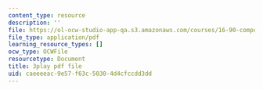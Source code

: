 ```yaml
---
content_type: resource
description: ''
file: https://ol-ocw-studio-app-qa.s3.amazonaws.com/courses/16-90-computational-methods-in-aerospace-engineering-spring-2014/caeeeeac9e57f63c50304d4cfccdd3dd_ruZ33P1ICRs.pdf
file_type: application/pdf
learning_resource_types: []
ocw_type: OCWFile
resourcetype: Document
title: 3play pdf file
uid: caeeeeac-9e57-f63c-5030-4d4cfccdd3dd
---
```

